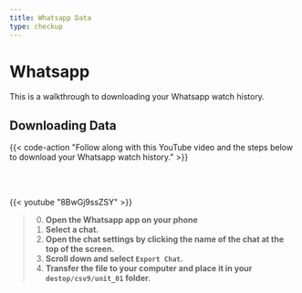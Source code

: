 ```yaml
---
title: Whatsapp Data
type: checkup
---
```

# Whatsapp 

This is a walkthrough to downloading your Whatsapp watch history. 

## Downloading Data

{{< code-action "Follow along with this YouTube video and the steps below to download your Whatsapp watch history." >}} 

<br>
<br>

{{< youtube "8BwGj9ssZSY" >}}


> 0. **Open the Whatsapp app on your phone**
> 0. **Select a chat.** 
> 0. **Open the chat settings by clicking the name of the chat at the top of the screen.**
> 0. **Scroll down and select `Export Chat`.**
> 0. **Transfer the file to your computer and place it in your `destop/csv9/unit_01` folder.**



